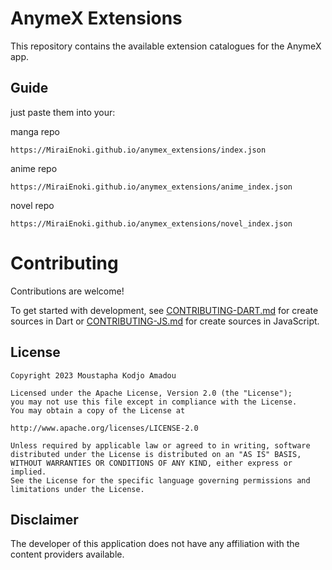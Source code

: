 # AnymeX Extensions

This repository contains the available extension catalogues for the AnymeX app.

## Guide
just paste them into your:

manga repo 
```
https://MiraiEnoki.github.io/anymex_extensions/index.json
```

anime repo 
```
https://MiraiEnoki.github.io/anymex_extensions/anime_index.json
```

novel repo 
```
https://MiraiEnoki.github.io/anymex_extensions/novel_index.json
```

# Contributing

Contributions are welcome!

To get started with development, see [CONTRIBUTING-DART.md](./CONTRIBUTING-DART.md) for create sources in Dart or [CONTRIBUTING-JS.md](./CONTRIBUTING-JS.md) for create sources in JavaScript.

## License

    Copyright 2023 Moustapha Kodjo Amadou

    Licensed under the Apache License, Version 2.0 (the "License");
    you may not use this file except in compliance with the License.
    You may obtain a copy of the License at

    http://www.apache.org/licenses/LICENSE-2.0

    Unless required by applicable law or agreed to in writing, software
    distributed under the License is distributed on an "AS IS" BASIS,
    WITHOUT WARRANTIES OR CONDITIONS OF ANY KIND, either express or implied.
    See the License for the specific language governing permissions and
    limitations under the License.



## Disclaimer

The developer of this application does not have any affiliation with the content providers available.

